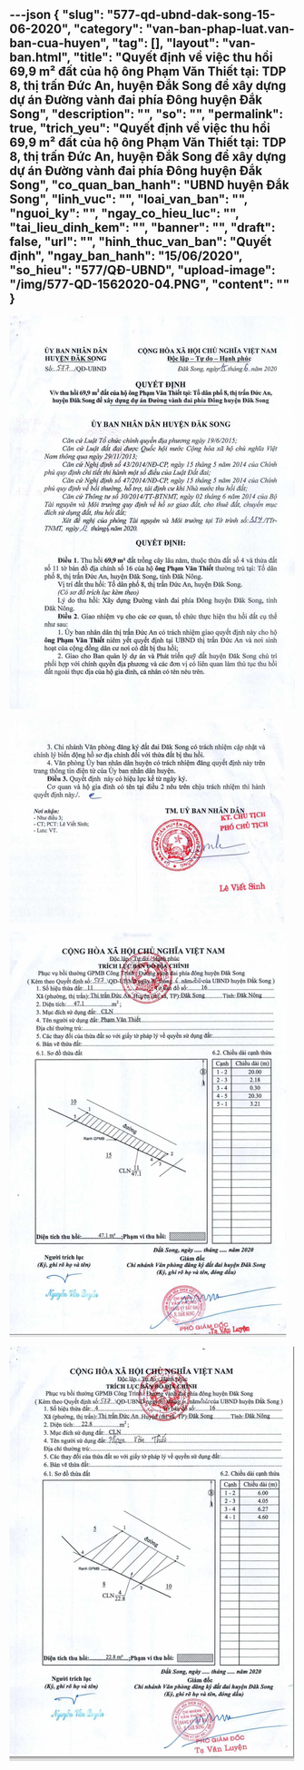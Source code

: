 ---json
{
    "slug": "577-qd-ubnd-dak-song-15-06-2020",
    "category": "van-ban-phap-luat.van-ban-cua-huyen",
    "tag": [],
    "layout": "van-ban.html",
    "title": "Quyết định về việc thu hồi 69,9 m² đất của hộ ông Phạm Văn Thiết tại: TDP 8, thị trấn Đức An, huyện Đắk Song để xây dựng dự án Đường vành đai phía Đông huyện Đắk Song",
    "description": "",
    "so": "",
    "permalink": true,
    "trich_yeu": "Quyết định về việc thu hồi 69,9 m² đất của hộ ông Phạm Văn Thiết tại: TDP 8, thị trấn Đức An, huyện Đắk Song để xây dựng dự án Đường vành đai phía Đông huyện Đắk Song",
    "co_quan_ban_hanh": "UBND huyện Đắk Song",
    "linh_vuc": "",
    "loai_van_ban": "",
    "nguoi_ky": "",
    "ngay_co_hieu_luc": "",
    "tai_lieu_dinh_kem": "",
    "banner": "",
    "draft": false,
    "url": "",
    "hinh_thuc_van_ban": "Quyết định",
    "ngay_ban_hanh": "15/06/2020",
    "so_hieu": "577/QĐ-UBND",
    "upload-image": "/img/577-QD-1562020-04.PNG",
    "__content__": ""
}
---
<p><img alt="" src="/img/577-QD-1562020-01.PNG" /></p>

<p><img alt="" src="/img/577-QD-1562020-02.PNG" /></p>

<p><img alt="" src="/img/577-QD-1562020-03.PNG" /></p>

<p><img alt="" src="/img/577-QD-1562020-04.PNG" /></p>
